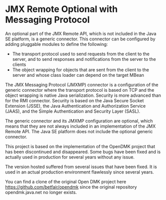 # JMX Remote Optional with Messaging Protocol

An optional part of the JMX Remote API, which is not included in the Java SE platform, is a generic connector. This connector can be configured by adding pluggable modules to define the following:

   * The transport protocol used to send requests from the client to the server, and to send responses and notifications from the server to the clients
   * The object wrapping for objects that are sent from the client to the server and whose class loader can depend on the target MBean

The JMX Messaging Protocol (JMXMP) connector is a configuration of the generic connector where the transport protocol is based on TCP and the object wrapping is native Java serialization. Security is more advanced than for the RMI connector. Security is based on the Java Secure Socket Extension (JSSE), the Java Authentication and Authorization Service (JAAS), and the Simple Authentication and Security Layer (SASL).

The generic connector and its JMXMP configuration are optional, which means that they are not always included in an implementation of the JMX Remote API. The Java SE platform does not include the optional generic connector.

This project is based on the implementation of the OpenDMK project that has been discontinued and disappeared. Some bugs have been fixed and is actually used in production for several years without any issue.

The version hosted suffered from several issues that have been fixed. It is used in an actual production environment flawlessly since several years.

You can find a clone of the original Open DMK project here https://github.com/betfair/opendmk since the original repository opendmk.java.net no longer exists. 
